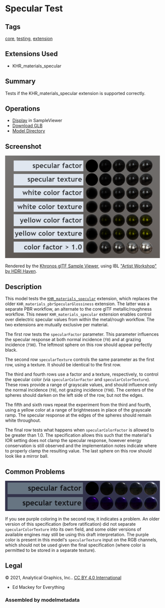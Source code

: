 # Specular Test

## Tags

[core](../../Models-core.md), [testing](../../Models-testing.md), [extension](../../Models-extension.md)

## Extensions Used

- KHR_materials_specular

## Summary

Tests if the KHR_materials_specular extension is supported correctly.

## Operations

- [Display](https://github.khronos.org/glTF-Sample-Viewer-Release/?model=https://raw.GithubUserContent.com/KhronosGroup/glTF-Sample-Assets/main/./Models/SpecularTest/glTF-Binary/SpecularTest.glb) in SampleViewer
- [Download GLB](https://raw.GithubUserContent.com/KhronosGroup/glTF-Sample-Assets/main/./Models/SpecularTest/glTF-Binary/SpecularTest.glb)
- [Model Directory](./)

## Screenshot

![screenshot](screenshot/screenshot-large.png)

Rendered by the [Khronos glTF Sample Viewer](https://github.khronos.org/glTF-Sample-Viewer-Release/), using IBL ["Artist Workshop" by HDRI Haven](https://hdrihaven.com/hdri/?h=artist_workshop).

## Description

This model tests the [`KHR_materials_specular`](https://github.com/KhronosGroup/glTF/tree/master/extensions/2.0/Khronos/KHR_materials_specular) extension, which replaces the older `KHR_materials_pbrSpecularGlossiness` extension. The latter was a separate PBR workflow, an alternate to the core glTF metallic/roughness workflow. This newer `KHR_materials_specular` extension enables control over dielectric specular values from within the metal/rough workflow. The two extensions are mutually exclusive per material.

The first row tests the `specularFactor` parameter. This parameter influences the specular response at both normal incidence (`f0`) and at grazing incidence (`f90`). The leftmost sphere on this row should appear perfectly black.

The second row `specularTexture` controls the same parameter as the first row, using a texture. It should be identical to the first row.

The third and fourth rows use a factor and a texture, respectively, to control the specular color (via `specularColorFactor` and `specularColorTexture`). These rows provide a range of grayscale values, and should influence only the normal incidence (`f0`), not grazing incidence (`f90`). The centers of the spheres should darken on the left side of the row, but not the edges.

The fifth and sixth rows repeat the experiment from the third and fourth, using a yellow color at a range of brightnesses in place of the grayscale ramp. The specular response at the edges of the spheres should remain white throughout.

The final row tests what happens when `specularColorFactor` is allowed to be greater than 1.0. The specification allows this such that the material's IOR setting does not clamp the specular response, however energy conservation is still observed and the implementation notes indicate where to properly clamp the resulting value. The last sphere on this row should look like a mirror ball.

## Common Problems

![screenshot](screenshot/purple.jpg)

If you see purple coloring in the second row, it indicates a problem. An older version of this specification (before ratification) did not separate `specularColorTexture` into its own field, and some older versions of available engines may still be using this draft interpretation. The purple color is present in this model's `specularTexture` input on the RGB channels, which should not be used given the final specification (where color is permitted to be stored in a separate texture).

## Legal

&copy; 2021, Analytical Graphics, Inc.. [CC BY 4.0 International](https://creativecommons.org/licenses/by/4.0/legalcode)

- Ed Mackey for Everything

### Assembled by modelmetadata
